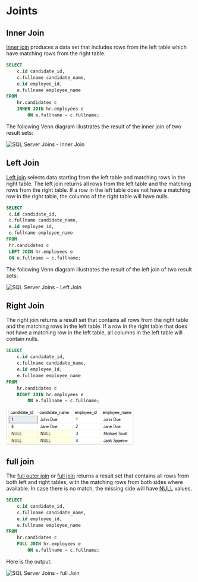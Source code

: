 # Joints

## Inner Join

 [Inner join](https://www.sqlservertutorial.net/sql-server-basics/sql-server-inner-join/) produces a data set that includes rows from the left table which have matching rows from the right table.

```sql
SELECT  
    c.id candidate_id,
    c.fullname candidate_name,
    e.id employee_id,
    e.fullname employee_name
FROM 
    hr.candidates c
    INNER JOIN hr.employees e 
        ON e.fullname = c.fullname;
```

The following Venn diagram illustrates the result of the inner join of two result sets:

![SQL Server Joins - Inner Join](https://cdn.sqlservertutorial.net/wp-content/uploads/SQL-Server-Joins-Inner-Join-1.png)

## Left Join

 [Left join](https://www.sqlservertutorial.net/sql-server-basics/sql-server-left-join/) selects data starting from the left table and matching rows in the right table. The left join returns all rows from the left table and the matching rows from the right table. If a row in the left table does not have a matching row in the right table, the columns of the right table will have nulls.

```sql
SELECT  
 c.id candidate_id,
 c.fullname candidate_name,
 e.id employee_id,
 e.fullname employee_name
FROM 
 hr.candidates c
 LEFT JOIN hr.employees e 
 ON e.fullname = c.fullname;
```

The following Venn diagram illustrates the result of the left join of two result sets:

![SQL Server Joins - Left Join](https://cdn.sqlservertutorial.net/wp-content/uploads/SQL-Server-Joins-Left-Join.png)

## Right Join

The right join returns a result set that contains all rows from the right table and the matching rows in the left table. If a row in the right table that does not have a matching row in the left table, all columns in the left table will contain nulls.

```sql
SELECT  
    c.id candidate_id,
    c.fullname candidate_name,
    e.id employee_id,
    e.fullname employee_name
FROM 
    hr.candidates c
    RIGHT JOIN hr.employees e 
        ON e.fullname = c.fullname;
```

![](<../.gitbook/assets/image (3).png>)

## full join

 The [full outer join](https://www.sqlservertutorial.net/sql-server-basics/sql-server-full-outer-join/) or [full join](https://www.sqlservertutorial.net/sql-server-basics/sql-server-full-outer-join/) returns a result set that contains all rows from both left and right tables, with the matching rows from both sides where available. In case there is no match, the missing side will have [NULL](https://www.sqlservertutorial.net/sql-server-basics/sql-server-null/) values.

```sql
SELECT  
    c.id candidate_id,
    c.fullname candidate_name,
    e.id employee_id,
    e.fullname employee_name
FROM 
    hr.candidates c
    FULL JOIN hr.employees e 
        ON e.fullname = c.fullname;
```

Here is the output:

![SQL Server Joins - full Join](https://cdn.sqlservertutorial.net/wp-content/uploads/SQL-Server-Joins-full-Join.png)
